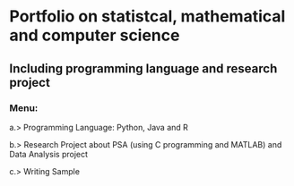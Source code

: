 # Portfolio on statistcal, mathematical and computer science
## Including programming language and research project 
### Menu: 
a.> Programming Language: Python, Java and R

b.> Research Project about PSA (using C programming and MATLAB) and Data Analysis project

c.> Writing Sample
